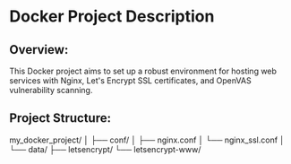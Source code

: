 # Docker Project Description

## Overview:
This Docker project aims to set up a robust environment for hosting web services with Nginx, Let's Encrypt SSL certificates, and OpenVAS vulnerability scanning.

## Project Structure:

my_docker_project/
│
├── conf/
│   ├── nginx.conf
│   └── nginx_ssl.conf
│
└── data/
    ├── letsencrypt/
    └── letsencrypt-www/
